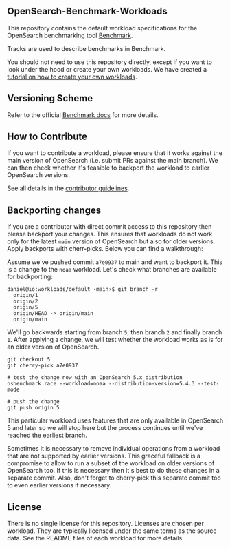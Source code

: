 OpenSearch-Benchmark-Workloads
------------------------------

This repository contains the default workload specifications for the OpenSearch benchmarking tool [Benchmark](https://opensearch.org).

Tracks are used to describe benchmarks in Benchmark.

You should not need to use this repository directly, except if you want to look under the hood or create your own workloads. We have created a [tutorial on how to create your own workloads](https://github.com/opensearch-project/OpenSearch-Benchmark/blob/main/DEVELOPER_GUIDE.md).

Versioning Scheme
-----------------

Refer to the official [Benchmark docs](https://github.com/opensearch-project/OpenSearch-Benchmark/blob/main/DEVELOPER_GUIDE.md) for more details.

How to Contribute
-----------------

If you want to contribute a workload, please ensure that it works against the main version of OpenSearch (i.e. submit PRs against the main branch). We can then check whether it's feasible to backport the workload to earlier OpenSearch versions.

See all details in the [contributor guidelines](https://github.com/opensearch-project/OpenSearch-Benchmark/blob/main/CONTRIBUTING.md).

Backporting changes
-------------------

If you are a contributor with direct commit access to this repository then please backport your changes. This ensures that workloads do not work only for the latest `main` version of OpenSearch but also for older versions. Apply backports with cherr-picks. Below you can find a walkthrough:

Assume we've pushed commit `a7e0937` to main and want to backport it. This is a change to the `noaa` workload. Let's check what branches are available for backporting:

```
daniel@io:workloads/default ‹main›$ git branch -r
  origin/1
  origin/2
  origin/5
  origin/HEAD -> origin/main
  origin/main
```

We'll go backwards starting from branch `5`, then branch `2` and finally branch `1`. After applying a change, we will test whether the workload works as is for an older version of OpenSearch.

```
git checkout 5
git cherry-pick a7e0937

# test the change now with an OpenSearch 5.x distribution
osbenchmark race --workload=noaa --distribution-version=5.4.3 --test-mode

# push the change
git push origin 5
```

This particular workload uses features that are only available in OpenSearch 5 and later so we will stop here but the process continues until we've reached the earliest branch.

Sometimes it is necessary to remove individual operations from a workload that are not supported by earlier versions. This graceful fallback is a compromise to allow to run a subset of the workload on older versions of OpenSearch too. If this is necessary then it's best to do these changes in a separate commit. Also, don't forget to cherry-pick this separate commit too to even earlier versions if necessary.


License
-------

There is no single license for this repository. Licenses are chosen per workload. They are typically licensed under the same terms as the source data. See the README files of each workload for more details.